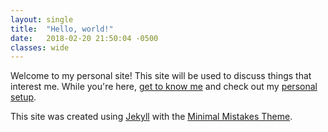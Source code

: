 ```yaml
---
layout: single
title:  "Hello, world!"
date:   2018-02-20 21:50:04 -0500
classes: wide
---
```


Welcome to my personal site! This site will be used to discuss things that interest me.
While you're here, [get to know me](/about/) and
check out my [personal setup](/setup/).

This site was created using [Jekyll](https://jekyllrb.com/) with the
[Minimal Mistakes Theme](https://mmistakes.github.io/minimal-mistakes/).
